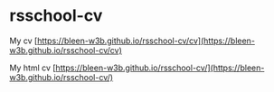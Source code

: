 # rsschool-cv
My cv [https://bleen-w3b.github.io/rsschool-cv/cv](https://bleen-w3b.github.io/rsschool-cv/cv)

My html cv [https://bleen-w3b.github.io/rsschool-cv/](https://bleen-w3b.github.io/rsschool-cv/)
